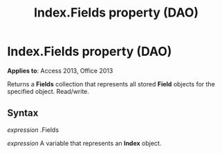 ﻿---
title: Index.Fields property (DAO)
TOCTitle: Fields Property
ms:assetid: c79adede-361f-c0eb-13a1-18625bd9141f
ms:mtpsurl: https://msdn.microsoft.com/library/Ff823154(v=office.15)
ms:contentKeyID: 48547640
ms.date: 09/18/2015
mtps_version: v=office.15
---

# Index.Fields property (DAO)


**Applies to**: Access 2013, Office 2013

Returns a **Fields** collection that represents all stored **Field** objects for the specified object. Read/write.

## Syntax

*expression* .Fields

*expression* A variable that represents an **Index** object.

